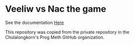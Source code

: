 # Veeliw vs Nac the game

See the documentation [Here](https://github.com/Nacnano/veeliwvsnac/blob/main/VeeliwvsNac.pdf)

This repository was copied from the private repository in the Chulalongkorn's Prog Meth GitHub organization.
